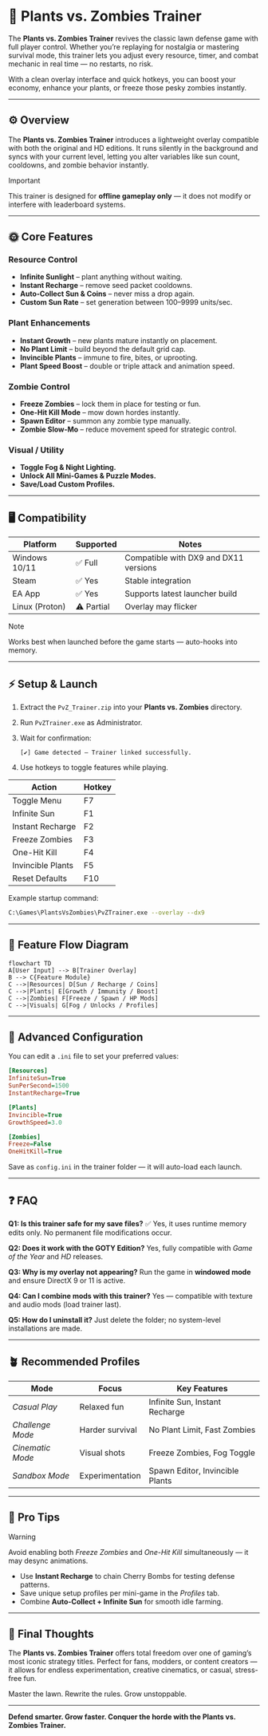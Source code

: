 # 🌻 Plants vs. Zombies Trainer

The **Plants vs. Zombies Trainer** revives the classic lawn defense game with full player control. Whether you’re replaying for nostalgia or mastering survival mode, this trainer lets you adjust every resource, timer, and combat mechanic in real time — no restarts, no risk.

With a clean overlay interface and quick hotkeys, you can boost your economy, enhance your plants, or freeze those pesky zombies instantly.

---

## ⚙️ Overview

The **Plants vs. Zombies Trainer** introduces a lightweight overlay compatible with both the original and HD editions. It runs silently in the background and syncs with your current level, letting you alter variables like sun count, cooldowns, and zombie behavior instantly.

> [!IMPORTANT]
> This trainer is designed for **offline gameplay only** — it does not modify or interfere with leaderboard systems.

---

## 🌞 Core Features

### Resource Control

* **Infinite Sunlight** – plant anything without waiting.
* **Instant Recharge** – remove seed packet cooldowns.
* **Auto-Collect Sun & Coins** – never miss a drop again.
* **Custom Sun Rate** – set generation between 100–9999 units/sec.

### Plant Enhancements

* **Instant Growth** – new plants mature instantly on placement.
* **No Plant Limit** – build beyond the default grid cap.
* **Invincible Plants** – immune to fire, bites, or uprooting.
* **Plant Speed Boost** – double or triple attack and animation speed.

### Zombie Control

* **Freeze Zombies** – lock them in place for testing or fun.
* **One-Hit Kill Mode** – mow down hordes instantly.
* **Spawn Editor** – summon any zombie type manually.
* **Zombie Slow-Mo** – reduce movement speed for strategic control.

### Visual / Utility

* **Toggle Fog & Night Lighting.**
* **Unlock All Mini-Games & Puzzle Modes.**
* **Save/Load Custom Profiles.**

---

## 🖥 Compatibility

| Platform       | Supported  | Notes                                 |
| -------------- | ---------- | ------------------------------------- |
| Windows 10/11  | ✅ Full     | Compatible with DX9 and DX11 versions |
| Steam          | ✅ Yes      | Stable integration                    |
| EA App         | ✅ Yes      | Supports latest launcher build        |
| Linux (Proton) | ⚠️ Partial | Overlay may flicker                   |

> [!NOTE]
> Works best when launched before the game starts — auto-hooks into memory.

---

## ⚡ Setup & Launch

1. Extract the `PvZ_Trainer.zip` into your **Plants vs. Zombies** directory.
2. Run `PvZTrainer.exe` as Administrator.
3. Wait for confirmation:

   ```
   [✔] Game detected – Trainer linked successfully.
   ```
4. Use hotkeys to toggle features while playing.

| Action            | Hotkey |
| ----------------- | ------ |
| Toggle Menu       | F7     |
| Infinite Sun      | F1     |
| Instant Recharge  | F2     |
| Freeze Zombies    | F3     |
| One-Hit Kill      | F4     |
| Invincible Plants | F5     |
| Reset Defaults    | F10    |

Example startup command:

```bash
C:\Games\PlantsVsZombies\PvZTrainer.exe --overlay --dx9
```

---

## 🌿 Feature Flow Diagram

```mermaid
flowchart TD
A[User Input] --> B[Trainer Overlay]
B --> C{Feature Module}
C -->|Resources| D[Sun / Recharge / Coins]
C -->|Plants| E[Growth / Immunity / Boost]
C -->|Zombies| F[Freeze / Spawn / HP Mods]
C -->|Visuals| G[Fog / Unlocks / Profiles]
```

---

## 🧠 Advanced Configuration

You can edit a `.ini` file to set your preferred values:

```ini
[Resources]
InfiniteSun=True
SunPerSecond=1500
InstantRecharge=True

[Plants]
Invincible=True
GrowthSpeed=3.0

[Zombies]
Freeze=False
OneHitKill=True
```

Save as `config.ini` in the trainer folder — it will auto-load each launch.

---

## ❓ FAQ

**Q1: Is this trainer safe for my save files?**
✅ Yes, it uses runtime memory edits only. No permanent file modifications occur.

**Q2: Does it work with the GOTY Edition?**
Yes, fully compatible with *Game of the Year* and *HD* releases.

**Q3: Why is my overlay not appearing?**
Run the game in **windowed mode** and ensure DirectX 9 or 11 is active.

**Q4: Can I combine mods with this trainer?**
Yes — compatible with texture and audio mods (load trainer last).

**Q5: How do I uninstall it?**
Just delete the folder; no system-level installations are made.

---

## 🪴 Recommended Profiles

| Mode             | Focus           | Key Features                    |
| ---------------- | --------------- | ------------------------------- |
| *Casual Play*    | Relaxed fun     | Infinite Sun, Instant Recharge  |
| *Challenge Mode* | Harder survival | No Plant Limit, Fast Zombies    |
| *Cinematic Mode* | Visual shots    | Freeze Zombies, Fog Toggle      |
| *Sandbox Mode*   | Experimentation | Spawn Editor, Invincible Plants |

---

## 🧩 Pro Tips

> [!WARNING]
> Avoid enabling both *Freeze Zombies* and *One-Hit Kill* simultaneously — it may desync animations.

* Use **Instant Recharge** to chain Cherry Bombs for testing defense patterns.
* Save unique setup profiles per mini-game in the *Profiles* tab.
* Combine **Auto-Collect + Infinite Sun** for smooth idle farming.

---

## 🌼 Final Thoughts

The **Plants vs. Zombies Trainer** offers total freedom over one of gaming’s most iconic strategy titles. Perfect for fans, modders, or content creators — it allows for endless experimentation, creative cinematics, or casual, stress-free fun.

Master the lawn. Rewrite the rules. Grow unstoppable.

---


**Defend smarter. Grow faster. Conquer the horde with the Plants vs. Zombies Trainer.**
